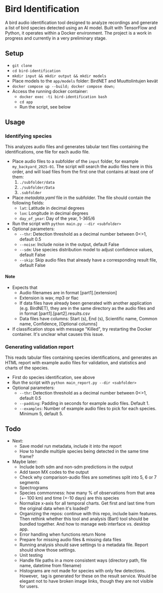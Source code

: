 # Bird Identification

A bird audio identification tool designed to analyze recordings and generate a list of bird species detected using an AI model. Built with TensorFlow and Python, it operates within a Docker environment. The project is a work in progress and currently in a very preliminary stage.

## Setup

- `git clone`
- `cd bird-identification`
- `mkdir input && mkdir output && mkdir models`
- Place models to the `app/models` folder: BirdNET and Muuttolintujen kevät
- `docker compose up --build; docker compose down;`
- Access the running docker container:
  - `docker exec -ti bird-identification bash`
  - `cd app`
  - Run the script, see below

## Usage

### Identifying species

This analyzes audio files and generates tabular text files containing the identifications, one file for each audio file.

- Place audio files to a subfolder of the `input` folder, for example `my_backyard_2025-01`. The script will search the audio files here in this order, and will load files from the first one that contains at least one of them:
  1) `./subfolder/data`
  2) `./subfolder/Data`
  3. `.subfolder`
- Place *metadata.yaml* file in the subfolder. The file should contain the following fields:
  - `lat`: Latitude in decimal degrees
  - `lon`: Longitude in decimal degrees
  - `day_of_year`: Day of the year, 1-365/6
- Run the script with `python main.py --dir <subfolder>`
- Optional parameters:
  - `--thr`: Detection threshold as a decimal number between 0<>1, default 0.5
  - `--noise`: Include noise in the output, default False
  - `--sdm`: Use species distribution model to adjust confidence values, default False
  - `--skip`: Skip audio files that already have a corresponding result file, default False

#### Note

- Expects that
    - Audio filenames are in format [part1].[extension]
    - Extension is wav, mp3 or flac
    - If data files have already been generated with another application (e.g. BirdNET), they are in the same directory as the audio files and in format [part1].[part2].results.csv
    - Data files have columns: Start (s), End (s), Scientific name, Common name, Confidence, [Optional columns]
- If classification stops with message "Killed", try restarting the Docker container. It's unclear what causes this issue.

### Generating validation report

This reads tabular files containing species identifications, and generates an HTML report with example audio files for validation, and statistics and charts of the species.

- First do species identification, see above
- Run the script with `python main_report.py --dir <subfolder>`
- Optional parameters:
  - `--thr`: Detection threshold as a decimal number between 0<>1, default 0.5
  - `--padding`: Padding in seconds for example audio files. Default 1.
  - `--examples`: Number of example audio files to pick for each species. Minimum 5, default 5.

## Todo

- Next:
  - Save model run metadata, include it into the report
  - How to handle multiple species being detected in the same time frame?
- Maybe later:
  - Include both sdm and non-sdm predictions in the output
  - Add taxon MX codes to the output
  - Check why comparison-audio files are sometimes split into 5, 6 or 7 segments
  - Spectrograms
  - Species commonness: how many % of observations from that area (+- 100 km) and time (+-10 days) are this species
  - Normalize x-axis for all temporal charts. Get first and last time from the original data when it's loaded?
  - Organizing the repos: continue with this repo, include baim features. Then rethink whether this tool and analysis (Bart) tool should be bundled together. And how to manage web interface vs. desktop app.
  - Error handling when functions return None
  - Prepare for missing audio files & missing data files
  - Running analysis should save settings to a metadata file. Report should show those settings.
  - Unit testing
  - Handle file paths in a more consistent ways (directory path, file name, datetime from filename)
  - Histograms are not made for species with only few detections. However, <img> tag is generated for these on the result service. Would be elegant not to have broken image links, though they are not visible for users.


